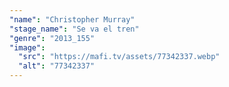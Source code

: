 ```yaml
---
"name": "Christopher Murray"
"stage_name": "Se va el tren"
"genre": "2013_155"
"image":
  "src": "https://mafi.tv/assets/77342337.webp"
  "alt": "77342337"
---
```


